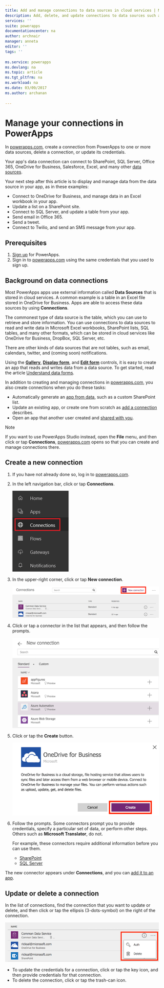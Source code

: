 ```yaml
---
title: Add and manage connections to data sources in cloud services | Microsoft Docs
description: Add, delete, and update connections to data sources such as SharePoint, SQL Server, OneDrive for Business, Salesforce, and Office 365
services: ''
suite: powerapps
documentationcenter: na
author: archnair
manager: anneta
editor: ''
tags: ''

ms.service: powerapps
ms.devlang: na
ms.topic: article
ms.tgt_pltfrm: na
ms.workload: na
ms.date: 03/09/2017
ms.author: archanan

---
```

# Manage your connections in PowerApps
In [powerapps.com](https://web.powerapps.com), create a connection from PowerApps to one or more data sources, delete a connection, or update its credentials.

Your app's data connection can connect to SharePoint, SQL Server, Office 365, OneDrive for Business, Salesforce, Excel, and many other [data sources](connections-list.md).

Your next step after this article is to display and manage data from the data source in your app, as in these examples:

* Connect to OneDrive for Business, and manage data in an Excel workbook in your app.
* Update a list on a SharePoint site.
* Connect to SQL Server, and update a table from your app.
* Send email in Office 365.
* Send a tweet.
* Connect to Twilio, and send an SMS message from your app.

## Prerequisites
1. [Sign up](signup-for-powerapps.md) for PowerApps.
2. Sign in to [powerapps.com](https://web.powerapps.com) using the same credentials that you used to sign up.

## Background on data connections
Most PowerApps apps use external information called **Data Sources** that is stored in cloud services. A common example is a table in an Excel file stored in OneDrive for Business. Apps are able to access these data sources by using **Connections**.

The commonest type of data source is the table, which you can use to retrieve and store information. You can use connections to data sources to read and write data in Microsoft Excel workbooks, SharePoint lists, SQL tables, and many other formats, which can be stored in cloud services like OneDrive for Business, DropBox, SQL Server, etc.

There are other kinds of data sources that are not tables, such as email, calendars, twitter, and (coming soon) notifications.

Using the **[Gallery](controls/control-gallery.md)**, **[Display form](controls/control-form-detail.md)**, and **[Edit form](controls/control-form-detail.md)** controls, it is easy to create an app that reads and writes data from a data source. To get started, read the article [Understand data forms](working-with-forms.md).

In addition to creating and managing connections in [powerapps.com](https://web.powerapps.com), you also create connections when you do these tasks:

* Automatically generate an [app from data](app-from-sharepoint.md), such as a custom SharePoint list.
* Update an existing app, or create one from scratch as [add a connection](add-data-connection.md) describes.
* Open an app that another user created and [shared with you](share-app.md).

> [!NOTE]
> If you want to use PowerApps Studio instead, open the **File** menu, and then click or tap **Connections**, [powerapps.com](https://web.powerapps.com) opens so that you can create and manage connections there.

## Create a new connection
1. If you have not already done so, log in to [powerapps.com](https://web.powerapps.com).
2. In the left navigation bar, click or tap **Connections**.
   
    ![Connections Manage](./media/add-manage-connections/open-connections.png)
3. In the upper-right corner, click or tap **New connection**.
   
    ![Connections Add](./media/add-manage-connections/add-connection.png)
4. Click or tap a connector in the list that appears, and then follow the prompts.
   
   ![Connections Add](./media/add-manage-connections/choose-connection.png)
5. Click or tap the **Create** button.
   
   ![Connections Add](./media/add-manage-connections/create-connection.png)
6. Follow the prompts. Some connectors prompt you to provide credentials, specify a particular set of data, or perform other steps. Others such as **Microsoft Translator**, do not.
   
   For example, these connectors require additional information before you can use them.
   
   * [SharePoint](connections/connection-sharepoint-online.md)
   * [SQL Server](connections/connection-azure-sqldatabase.md)

The new connector appears under **Connections**, and you can [add it to an app](add-data-connection.md).

## Update or delete a connection
In the list of connections, find the connection that you want to update or delete, and then click or tap the ellipsis (3-dots-symbol) on the right of the connection.

![Update connection](./media/add-manage-connections/auth-or-delete.png)

* To update the credentials for a connection, click or tap the key icon, and then provide credentials for that connection.
* To delete the connection, click or tap the trash-can icon.

